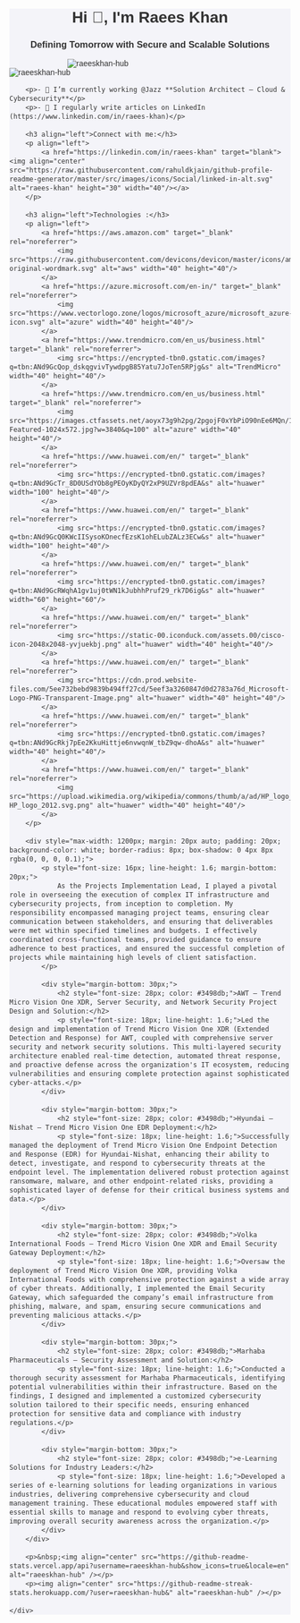 <div style="font-family: Arial, sans-serif; background-color: #f4f4f9; margin: 0; padding: 0; color: #333;">
        <h1 align="center">Hi 👋, I'm Raees Khan</h1>
        <h3 align="center">Defining Tomorrow with Secure and Scalable Solutions</h3>
        <img align="right" width="400" src="https://assets-v2.lottiefiles.com/a/f1e1a7d0-1d3d-11ee-91c5-27c399cace92/GFI1KJwTVS.gif" alt="raeeskhan-hub"/>
        <p align="left"><img src="https://komarev.com/ghpvc/?username=raeeskhan-hub&label=Profile%20views&color=0e75b6&style=flat" alt="raeeskhan-hub"/></p>

        <p>- 🔭 I’m currently working @Jazz **Solution Architect – Cloud & Cybersecurity**</p>
        <p>- 📝 I regularly write articles on LinkedIn (https://www.linkedin.com/in/raees-khan)</p>

        <h3 align="left">Connect with me:</h3>
        <p align="left">
            <a href="https://linkedin.com/in/raees-khan" target="blank"><img align="center" src="https://raw.githubusercontent.com/rahuldkjain/github-profile-readme-generator/master/src/images/icons/Social/linked-in-alt.svg" alt="raees-khan" height="30" width="40"/></a>
        </p>

        <h3 align="left">Technologies :</h3>
        <p align="left">
            <a href="https://aws.amazon.com" target="_blank" rel="noreferrer">
                <img src="https://raw.githubusercontent.com/devicons/devicon/master/icons/amazonwebservices/amazonwebservices-original-wordmark.svg" alt="aws" width="40" height="40"/>
            </a>
            <a href="https://azure.microsoft.com/en-in/" target="_blank" rel="noreferrer">
                <img src="https://www.vectorlogo.zone/logos/microsoft_azure/microsoft_azure-icon.svg" alt="azure" width="40" height="40"/>
            </a>
            <a href="https://www.trendmicro.com/en_us/business.html" target="_blank" rel="noreferrer">
                <img src="https://encrypted-tbn0.gstatic.com/images?q=tbn:ANd9GcQop_dskqgvivTywdpgB85Yatu7JoTen5RPjg&s" alt="TrendMicro" width="40" height="40"/>
            </a>
            <a href="https://www.trendmicro.com/en_us/business.html" target="_blank" rel="noreferrer">
                <img src="https://images.ctfassets.net/aoyx73g9h2pg/2pgojF0xYbPiO90nEe6MQn/104a8dde7850fd7820d1fe25f2ee1a7a/1IzqGZkxtu1msh1CA4R3X_BpRTQa_FRu1_1-Featured-1024x572.jpg?w=3840&q=100" alt="azure" width="40" height="40"/>
            </a>
            <a href="https://www.huawei.com/en/" target="_blank" rel="noreferrer">
                <img src="https://encrypted-tbn0.gstatic.com/images?q=tbn:ANd9GcTr_8D0USdYOb8gPEOyKDyQY2xP9UZVr8pdEA&s" alt="huawer" width="100" height="40"/>
            </a>
            <a href="https://www.huawei.com/en/" target="_blank" rel="noreferrer">
                <img src="https://encrypted-tbn0.gstatic.com/images?q=tbn:ANd9GcQ0KWcIISysoKOnecfEzsK1ohELubZALz3ECw&s" alt="huawer" width="100" height="40"/>
            </a>
            <a href="https://www.huawei.com/en/" target="_blank" rel="noreferrer">
                <img src="https://encrypted-tbn0.gstatic.com/images?q=tbn:ANd9GcRWqhA1gv1uj0tWN1kJubhhPruf29_rk7D6ig&s" alt="huawer" width="60" height="60"/>
            </a>
            <a href="https://www.huawei.com/en/" target="_blank" rel="noreferrer">
                <img src="https://static-00.iconduck.com/assets.00/cisco-icon-2048x2048-yvjuekbj.png" alt="huawer" width="40" height="40"/>
            </a>
            <a href="https://www.huawei.com/en/" target="_blank" rel="noreferrer">
                <img src="https://cdn.prod.website-files.com/5ee732bebd9839b494ff27cd/5eef3a3260847d0d2783a76d_Microsoft-Logo-PNG-Transparent-Image.png" alt="huawer" width="40" height="40"/>
            </a>
            <a href="https://www.huawei.com/en/" target="_blank" rel="noreferrer">
                <img src="https://encrypted-tbn0.gstatic.com/images?q=tbn:ANd9GcRkj7pEe2KkuHittje6nvwqnW_tbZ9qw-dhoA&s" alt="huawer" width="40" height="40"/>
            </a>
            <a href="https://www.huawei.com/en/" target="_blank" rel="noreferrer">
                <img src="https://upload.wikimedia.org/wikipedia/commons/thumb/a/ad/HP_logo_2012.svg/2048px-HP_logo_2012.svg.png" alt="huawer" width="40" height="40"/>
            </a>
        </p>

        <div style="max-width: 1200px; margin: 20px auto; padding: 20px; background-color: white; border-radius: 8px; box-shadow: 0 4px 8px rgba(0, 0, 0, 0.1);">
            <p style="font-size: 16px; line-height: 1.6; margin-bottom: 20px;">
                As the Projects Implementation Lead, I played a pivotal role in overseeing the execution of complex IT infrastructure and cybersecurity projects, from inception to completion. My responsibility encompassed managing project teams, ensuring clear communication between stakeholders, and ensuring that deliverables were met within specified timelines and budgets. I effectively coordinated cross-functional teams, provided guidance to ensure adherence to best practices, and ensured the successful completion of projects while maintaining high levels of client satisfaction.
            </p>

            <div style="margin-bottom: 30px;">
                <h2 style="font-size: 28px; color: #3498db;">AWT – Trend Micro Vision One XDR, Server Security, and Network Security Project Design and Solution:</h2>
                <p style="font-size: 18px; line-height: 1.6;">Led the design and implementation of Trend Micro Vision One XDR (Extended Detection and Response) for AWT, coupled with comprehensive server security and network security solutions. This multi-layered security architecture enabled real-time detection, automated threat response, and proactive defense across the organization's IT ecosystem, reducing vulnerabilities and ensuring complete protection against sophisticated cyber-attacks.</p>
            </div>

            <div style="margin-bottom: 30px;">
                <h2 style="font-size: 28px; color: #3498db;">Hyundai – Nishat – Trend Micro Vision One EDR Deployment:</h2>
                <p style="font-size: 18px; line-height: 1.6;">Successfully managed the deployment of Trend Micro Vision One Endpoint Detection and Response (EDR) for Hyundai-Nishat, enhancing their ability to detect, investigate, and respond to cybersecurity threats at the endpoint level. The implementation delivered robust protection against ransomware, malware, and other endpoint-related risks, providing a sophisticated layer of defense for their critical business systems and data.</p>
            </div>

            <div style="margin-bottom: 30px;">
                <h2 style="font-size: 28px; color: #3498db;">Volka International Foods – Trend Micro Vision One XDR and Email Security Gateway Deployment:</h2>
                <p style="font-size: 18px; line-height: 1.6;">Oversaw the deployment of Trend Micro Vision One XDR, providing Volka International Foods with comprehensive protection against a wide array of cyber threats. Additionally, I implemented the Email Security Gateway, which safeguarded the company’s email infrastructure from phishing, malware, and spam, ensuring secure communications and preventing malicious attacks.</p>
            </div>

            <div style="margin-bottom: 30px;">
                <h2 style="font-size: 28px; color: #3498db;">Marhaba Pharmaceuticals – Security Assessment and Solution:</h2>
                <p style="font-size: 18px; line-height: 1.6;">Conducted a thorough security assessment for Marhaba Pharmaceuticals, identifying potential vulnerabilities within their infrastructure. Based on the findings, I designed and implemented a customized cybersecurity solution tailored to their specific needs, ensuring enhanced protection for sensitive data and compliance with industry regulations.</p>
            </div>

            <div style="margin-bottom: 30px;">
                <h2 style="font-size: 28px; color: #3498db;">e-Learning Solutions for Industry Leaders:</h2>
                <p style="font-size: 18px; line-height: 1.6;">Developed a series of e-learning solutions for leading organizations in various industries, delivering comprehensive cybersecurity and cloud management training. These educational modules empowered staff with essential skills to manage and respond to evolving cyber threats, improving overall security awareness across the organization.</p>
            </div>
        </div>

        <p>&nbsp;<img align="center" src="https://github-readme-stats.vercel.app/api?username=raeeskhan-hub&show_icons=true&locale=en" alt="raeeskhan-hub" /></p>
        <p><img align="center" src="https://github-readme-streak-stats.herokuapp.com/?user=raeeskhan-hub&" alt="raeeskhan-hub" /></p>

    </div>
